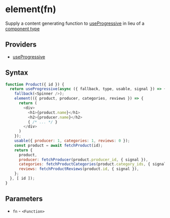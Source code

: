 # element(fn)

Supply a content generating function to [useProgressive](useProgressive.md) in lieu of a
[component type](./type.md)

## Providers

* [useProgressive](useProgressive.md)

## Syntax

```js
function Product({ id }) {
  return useProgressive(async ({ fallback, type, usable, signal }) => {
    fallback(<Spinner />);
    element(({ product, producer, categories, reviews }) => {
      return (
        <div>
          <h1>{product.name}</h1>
          <h2>{producer.name}</h2>
          { /* ... */ }
        </div>
      )
    });
    usable({ producer: 1, categories: 1, reviews: 0 });
    const product = await fetchProduct(id);
    return {
      product,
      producer: fetchProducer(product.producer_id, { signal }),
      categories: fetchProductCategories(product.category_ids, { signal }),
      reviews: fetchProductReviews(product.id, { signal }),
    };
  }, [ id ]);
}
```

## Parameters

* `fn` - `<Function>`

